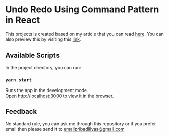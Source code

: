 # Undo Redo Using Command Pattern in React

This projects is created based on my article that you can read [here](https://dev.to/mustafamilyas/creating-undo-redo-system-using-command-pattern-in-react-mmg). You can also preview this by visiting this [link](https://command-pattern-undo-redo.vercel.app/).

## Available Scripts

In the project directory, you can run:

### `yarn start`

Runs the app in the development mode.\
Open [http://localhost:3000](http://localhost:3000) to view it in the browser.

## Feedback

No standard rule, you can ask me through this repository or if you prefer email then please send it to emailpribadiilyas@gmail.com
